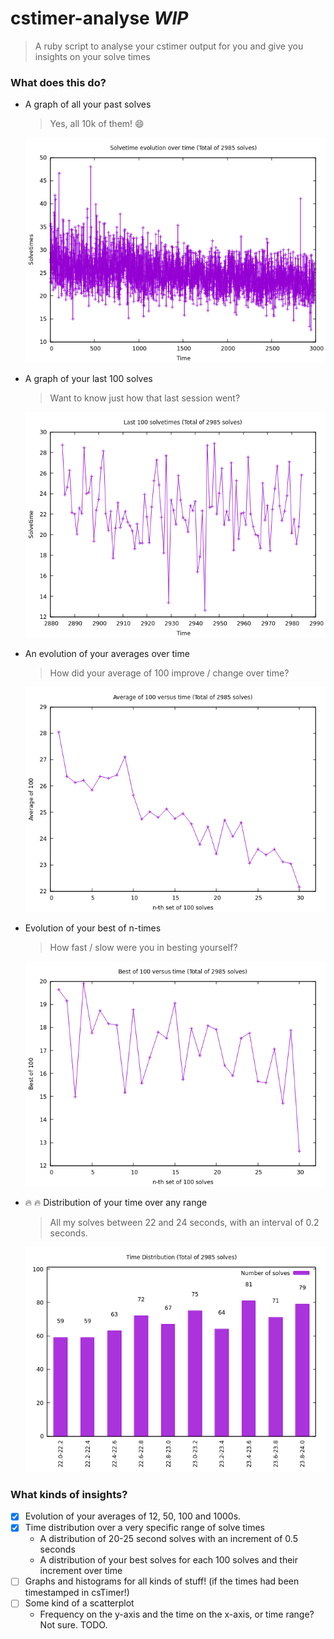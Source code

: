 # cstimer-analyse _WIP_

> A ruby script to analyse your cstimer output for you and give you insights on your solve times

### What does this do?

- A graph of all your past solves

	> Yes, all 10k of them! :smile:

	![image](./all-solves-vs-time.png)

- A graph of your last 100 solves

	> Want to know just how that last session went?

	![image](./last-100-solves.png)

- An evolution of your averages over time

	> How did your average of 100 improve / change over time?

	![image](./avg-of-100-vs-time.png)

- Evolution of your best of n-times

	> How fast / slow were you in besting yourself?

	![image](./best-of-100-vs-time.png)

- :fire: :fire: Distribution of your time over any range

	> All my solves between 22 and 24 seconds, with an interval of 0.2 seconds.

	![image](./time-dist.png)

### What kinds of insights?

- [x] Evolution of your averages of 12, 50, 100 and 1000s.
- [x] Time distribution over a very specific range of solve times
	* A distribution of 20-25 second solves with an increment of 0.5 seconds
	* A distribution of your best solves for each 100 solves and their increment over time
- [ ] Graphs and histograms for all kinds of stuff! (if the times had been timestamped in csTimer!)
- [ ] Some kind of a scatterplot
	* Frequency on the y-axis and the time on the x-axis, or time range? Not sure. TODO.
